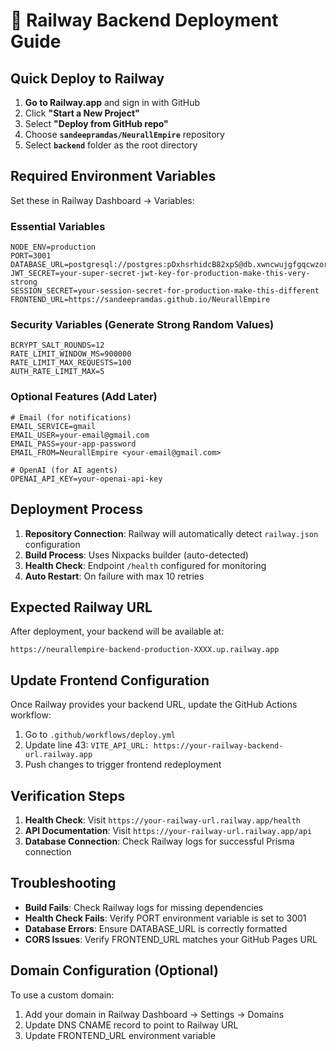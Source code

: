 # 🚂 Railway Backend Deployment Guide

## Quick Deploy to Railway

1. **Go to Railway.app** and sign in with GitHub
2. Click **"Start a New Project"**
3. Select **"Deploy from GitHub repo"**
4. Choose **`sandeepramdas/NeurallEmpire`** repository
5. Select **`backend`** folder as the root directory

## Required Environment Variables

Set these in Railway Dashboard → Variables:

### Essential Variables
```env
NODE_ENV=production
PORT=3001
DATABASE_URL=postgresql://postgres:pDxhsrhidcB82xpS@db.xwncwujgfgqcwzorkngk.supabase.co:5432/postgres
JWT_SECRET=your-super-secret-jwt-key-for-production-make-this-very-strong
SESSION_SECRET=your-session-secret-for-production-make-this-different
FRONTEND_URL=https://sandeepramdas.github.io/NeurallEmpire
```

### Security Variables (Generate Strong Random Values)
```env
BCRYPT_SALT_ROUNDS=12
RATE_LIMIT_WINDOW_MS=900000
RATE_LIMIT_MAX_REQUESTS=100
AUTH_RATE_LIMIT_MAX=5
```

### Optional Features (Add Later)
```env
# Email (for notifications)
EMAIL_SERVICE=gmail
EMAIL_USER=your-email@gmail.com
EMAIL_PASS=your-app-password
EMAIL_FROM=NeurallEmpire <your-email@gmail.com>

# OpenAI (for AI agents)
OPENAI_API_KEY=your-openai-api-key
```

## Deployment Process

1. **Repository Connection**: Railway will automatically detect `railway.json` configuration
2. **Build Process**: Uses Nixpacks builder (auto-detected)
3. **Health Check**: Endpoint `/health` configured for monitoring
4. **Auto Restart**: On failure with max 10 retries

## Expected Railway URL

After deployment, your backend will be available at:
```
https://neurallempire-backend-production-XXXX.up.railway.app
```

## Update Frontend Configuration

Once Railway provides your backend URL, update the GitHub Actions workflow:

1. Go to `.github/workflows/deploy.yml`
2. Update line 43: `VITE_API_URL: https://your-railway-backend-url.railway.app`
3. Push changes to trigger frontend redeployment

## Verification Steps

1. **Health Check**: Visit `https://your-railway-url.railway.app/health`
2. **API Documentation**: Visit `https://your-railway-url.railway.app/api`
3. **Database Connection**: Check Railway logs for successful Prisma connection

## Troubleshooting

- **Build Fails**: Check Railway logs for missing dependencies
- **Health Check Fails**: Verify PORT environment variable is set to 3001
- **Database Errors**: Ensure DATABASE_URL is correctly formatted
- **CORS Issues**: Verify FRONTEND_URL matches your GitHub Pages URL

## Domain Configuration (Optional)

To use a custom domain:
1. Add your domain in Railway Dashboard → Settings → Domains
2. Update DNS CNAME record to point to Railway URL
3. Update FRONTEND_URL environment variable